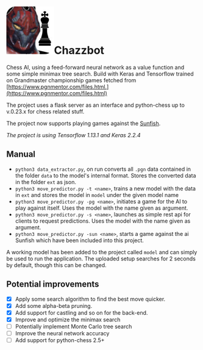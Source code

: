# ![](frontend/img/chazzbot.jpeg)Chazzbot
Chess AI, using a feed-forward neural network as a value function and some simple minimax tree search. Build with Keras and Tensorflow trained on Grandmaster championship games fetched from [https://www.pgnmentor.com/files.html.](https://www.pgnmentor.com/files.html) 

The project uses a flask server as an interface and python-chess up to v.0.23.x for chess related stuff.

The project now supports playing games against the [Sunfish](<https://github.com/thomasahle/sunfish>).

*The project is using Tensorflow 1.13.1 and Keras 2.2.4*

## Manual
- `python3 data_extractor.py`, on run converts all `.pgn` data contained in the folder `data` to the model's internal format. Stores the converted data in the folder `ext` as json.
- `python3 move_predictor.py -t <name>`, trains a new model with the data in `ext` and stores the model in `model` under the given model name
- `python3 move_predictor.py -pg <name>`, initiates a game for the AI to play against itself. Uses the model with the name given as argument.
- `python3 move_predictor.py -s <name>`, launches as simple rest api for clients to request predictions. Uses the model with the name given as argument.
- `python3 move_predictor.py -sun <name>`, starts a game against the ai Sunfish which have been included into this project.

A working model has been added to the project called `model` and can simply be used to run the application. The uploaded setup searches for 2 seconds by default, though this can be changed.

## Potential improvements

- [x] Apply some search algorithm to find the best move quicker.
- [x] Add some alpha-beta pruning.
- [x] Add support for castling and so on for the back-end.
- [x] Improve and optimize the minimax search
- [ ] Potentially implement Monte Carlo tree search
- [ ] Improve the neural network accuracy
- [ ] Add support for python-chess 2.5+
